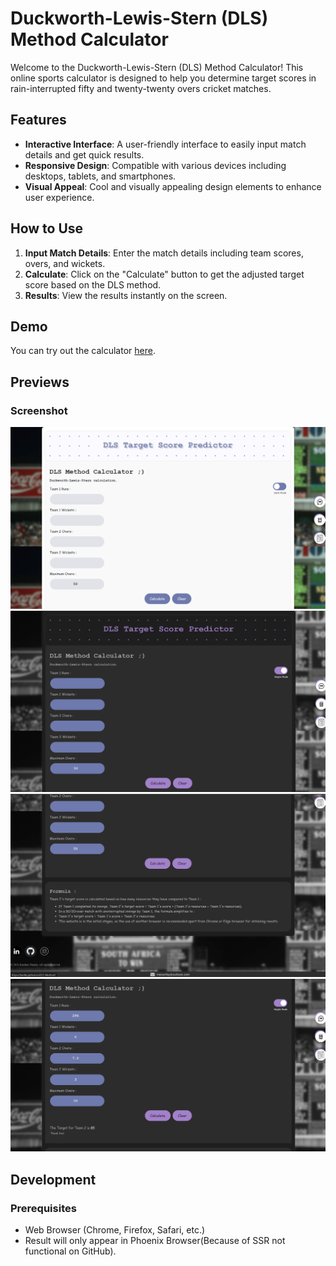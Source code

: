 # Duckworth-Lewis-Stern (DLS) Method Calculator

Welcome to the Duckworth-Lewis-Stern (DLS) Method Calculator! This online sports calculator is designed to help you determine target scores in rain-interrupted fifty and twenty-twenty overs cricket matches.

## Features

- **Interactive Interface**: A user-friendly interface to easily input match details and get quick results.
- **Responsive Design**: Compatible with various devices including desktops, tablets, and smartphones.
- **Visual Appeal**: Cool and visually appealing design elements to enhance user experience.

## How to Use

1. **Input Match Details**: Enter the match details including team scores, overs, and wickets.
2. **Calculate**: Click on the "Calculate" button to get the adjusted target score based on the DLS method.
3. **Results**: View the results instantly on the screen.

## Demo

You can try out the calculator [here](https://kartkp.github.io/DLS-Method/).

## Previews

### Screenshot

![DLS Method Calculator Screenshot](ss00.png)
![DLS Method Calculator Dark Mode Screenshot](ss01.png)
![DLS Method Calculator Dark Mode Screenshot](ss02.png)
![DLS Method Calculator Execution Screenshot](ss03.png)


## Development

### Prerequisites

- Web Browser (Chrome, Firefox, Safari, etc.)
- Result will only appear in Phoenix Browser(Because of SSR not functional on GitHub).
